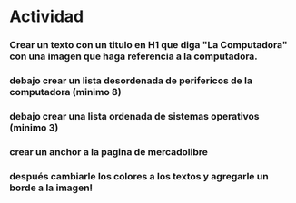 # Actividad
### Crear un texto con un titulo en H1 que diga "La Computadora" con una imagen que haga referencia a la computadora.

### debajo crear un lista desordenada de perifericos de la computadora (minimo 8)
### debajo crear una lista ordenada de sistemas operativos (minimo 3)

### crear un anchor a la pagina de mercadolibre
### después cambiarle los colores a los textos y agregarle un borde a la imagen!
